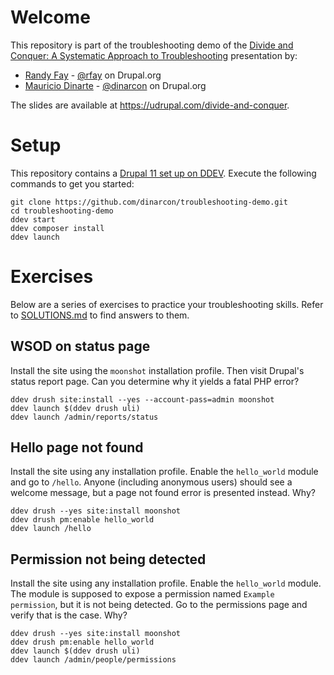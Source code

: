# Welcome

This repository is part of the troubleshooting demo of the [Divide and Conquer: A Systematic Approach to Troubleshooting](https://ddev.com/s/divide-and-conquer) presentation by:

* [Randy Fay](https://ddev.com/) - [@rfay](https://www.drupal.org/u/rfay) on Drupal.org
* [Mauricio Dinarte](https://understanddrupal.com/) - [@dinarcon](https://www.drupal.org/u/dinarcon) on Drupal.org

The slides are available at https://udrupal.com/divide-and-conquer.

# Setup

This repository contains a [Drupal 11 set up on DDEV](https://ddev.readthedocs.io/en/stable/users/quickstart/#drupal). Execute the following commands to get you started:

```
git clone https://github.com/dinarcon/troubleshooting-demo.git
cd troubleshooting-demo
ddev start
ddev composer install
ddev launch
```


# Exercises

Below are a series of exercises to practice your troubleshooting skills. Refer to [SOLUTIONS.md](/SOLUTIONS.md) to find answers to them.


## WSOD on status page

Install the site using the `moonshot` installation profile. Then visit Drupal's status report page. Can you determine why it yields a fatal PHP error?

```
ddev drush site:install --yes --account-pass=admin moonshot
ddev launch $(ddev drush uli)
ddev launch /admin/reports/status
```

## Hello page not found

Install the site using any installation profile. Enable the `hello_world` module and go to `/hello`. Anyone (including anonymous users) should see a welcome message, but a page not found error is presented instead. Why?

```
ddev drush --yes site:install moonshot
ddev drush pm:enable hello_world
ddev launch /hello
```

## Permission not being detected

Install the site using any installation profile. Enable the `hello_world` module. The module is supposed to expose a permission named `Example permission`, but it is not being detected. Go to the permissions page and verify that is the case. Why?

```
ddev drush --yes site:install moonshot
ddev drush pm:enable hello_world
ddev launch $(ddev drush uli)
ddev launch /admin/people/permissions
```
